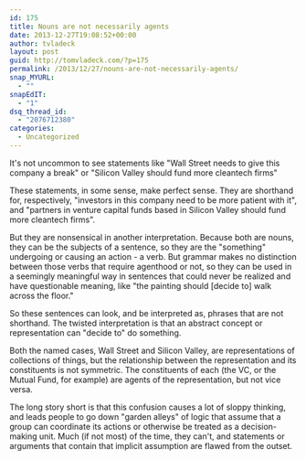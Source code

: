 ```yaml
---
id: 175
title: Nouns are not necessarily agents
date: 2013-12-27T19:08:52+00:00
author: tvladeck
layout: post
guid: http://tomvladeck.com/?p=175
permalink: /2013/12/27/nouns-are-not-necessarily-agents/
snap_MYURL:
  - ""
snapEdIT:
  - "1"
dsq_thread_id:
  - "2076712380"
categories:
  - Uncategorized
---
```

It's not uncommon to see statements like "Wall Street needs to give this company a break" or "Silicon Valley should fund more cleantech firms"

These statements, in some sense, make perfect sense. They are shorthand for, respectively, "investors in this company need to be more patient with it", and "partners in venture capital funds based in Silicon Valley should fund more cleantech firms".

But they are nonsensical in another interpretation. Because both are nouns, they can be the subjects of a sentence, so they are the "something" undergoing or causing an action - a verb. But grammar makes no distinction between those verbs that require agenthood or not, so they can be used in a seemingly meaningful way in sentences that could never be realized and have questionable meaning, like "the painting should [decide to] walk across the floor."

So these sentences can look, and be interpreted as, phrases that are not shorthand. The twisted interpretation is that an abstract concept or representation can "decide to" do something.

Both the named cases, Wall Street and Silicon Valley, are representations of collections of things, but the relationship between the representation and its constituents is not symmetric. The constituents of each (the VC, or the Mutual Fund, for example) are agents of the representation, but not vice versa.

The long story short is that this confusion causes a lot of sloppy thinking, and leads people to go down "garden alleys" of logic that assume that a group can coordinate its actions or otherwise be treated as a decision-making unit. Much (if not most) of the time, they can't, and statements or arguments that contain that implicit assumption are flawed from the outset.